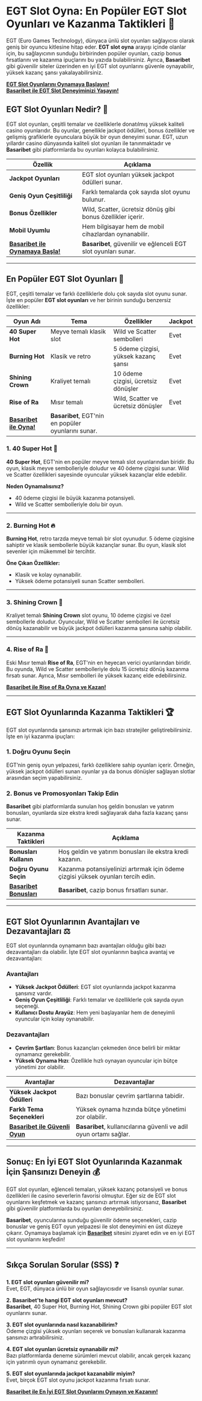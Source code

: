 # **EGT Slot Oyna: En Popüler EGT Slot Oyunları ve Kazanma Taktikleri 🎰**

EGT (Euro Games Technology), dünyaca ünlü slot oyunları sağlayıcısı olarak geniş bir oyuncu kitlesine hitap eder. **EGT slot oyna** arayışı içinde olanlar için, bu sağlayıcının sunduğu birbirinden popüler oyunları, cazip bonus fırsatlarını ve kazanma ipuçlarını bu yazıda bulabilirsiniz. Ayrıca, **Basaribet** gibi güvenilir siteler üzerinden en iyi EGT slot oyunlarını güvenle oynayabilir, yüksek kazanç şansı yakalayabilirsiniz.

[**EGT Slot Oyunlarını Oynamaya Başlayın!**](https://casinotr.link/gWCRZ4)  
[**Basaribet ile EGT Slot Deneyiminizi Yaşayın!**](https://casinotr.link/gWCRZ4)

## **EGT Slot Oyunları Nedir? 🎲**

EGT slot oyunları, çeşitli temalar ve özelliklerle donatılmış yüksek kaliteli casino oyunlarıdır. Bu oyunlar, genellikle jackpot ödülleri, bonus özellikler ve gelişmiş grafiklerle oyunculara büyük bir oyun deneyimi sunar. EGT, uzun yıllardır casino dünyasında kaliteli slot oyunları ile tanınmaktadır ve **Basaribet** gibi platformlarda bu oyunları kolayca bulabilirsiniz.

| **Özellik**                     | **Açıklama**                                                    |
|----------------------------------|-----------------------------------------------------------------|
| **Jackpot Oyunları**             | EGT slot oyunları yüksek jackpot ödülleri sunar.               |
| **Geniş Oyun Çeşitliliği**       | Farklı temalarda çok sayıda slot oyunu bulunur.                |
| **Bonus Özellikler**             | Wild, Scatter, ücretsiz dönüş gibi bonus özellikler içerir.     |
| **Mobil Uyumlu**                 | Hem bilgisayar hem de mobil cihazlardan oynanabilir.          |
| [**Basaribet ile Oynamaya Başla!**](https://casinotr.link/gWCRZ4) | **Basaribet**, güvenilir ve eğlenceli EGT slot oyunları sunar. |

---

## **En Popüler EGT Slot Oyunları 🎰**

EGT, çeşitli temalar ve farklı özelliklerle dolu çok sayıda slot oyunu sunar. İşte en popüler **EGT slot oyunları** ve her birinin sunduğu benzersiz özellikler:

| **Oyun Adı**               | **Tema**                  | **Özellikler**                         | **Jackpot** |
|----------------------------|---------------------------|----------------------------------------|-------------|
| **40 Super Hot**           | Meyve temalı klasik slot  | Wild ve Scatter sembolleri             | Evet        |
| **Burning Hot**            | Klasik ve retro          | 5 ödeme çizgisi, yüksek kazanç şansı   | Evet        |
| **Shining Crown**          | Kraliyet temalı          | 10 ödeme çizgisi, ücretsiz dönüşler    | Evet        |
| **Rise of Ra**             | Mısır temalı             | Wild, Scatter ve ücretsiz dönüşler     | Evet        |
| [**Basaribet ile Oyna!**](https://casinotr.link/gWCRZ4) | **Basaribet**, EGT'nin en popüler oyunlarını sunar. |

### **1. 40 Super Hot 🥭**

**40 Super Hot**, EGT'nin en popüler meyve temalı slot oyunlarından biridir. Bu oyun, klasik meyve sembolleriyle doludur ve 40 ödeme çizgisi sunar. Wild ve Scatter özellikleri sayesinde oyuncular yüksek kazançlar elde edebilir.

**Neden Oynamalısınız?**
- 40 ödeme çizgisi ile büyük kazanma potansiyeli.
- Wild ve Scatter sembolleriyle dolu bir oyun.

---

### **2. Burning Hot 🔥**

**Burning Hot**, retro tarzda meyve temalı bir slot oyunudur. 5 ödeme çizgisine sahiptir ve klasik sembollerle büyük kazançlar sunar. Bu oyun, klasik slot sevenler için mükemmel bir tercihtir.

**Öne Çıkan Özellikler:**
- Klasik ve kolay oynanabilir.
- Yüksek ödeme potansiyeli sunan Scatter sembolleri.

---

### **3. Shining Crown 👑**

Kraliyet temalı **Shining Crown** slot oyunu, 10 ödeme çizgisi ve özel sembollerle doludur. Oyuncular, Wild ve Scatter sembolleri ile ücretsiz dönüş kazanabilir ve büyük jackpot ödülleri kazanma şansına sahip olabilir.

---

### **4. Rise of Ra 🏺**

Eski Mısır temalı **Rise of Ra**, EGT'nin en heyecan verici oyunlarından biridir. Bu oyunda, Wild ve Scatter sembolleriyle dolu 15 ücretsiz dönüş kazanma fırsatı sunar. Ayrıca, Mısır sembolleri ile yüksek kazanç elde edebilirsiniz.

[**Basaribet ile Rise of Ra Oyna ve Kazan!**](https://casinotr.link/gWCRZ4)

---

## **EGT Slot Oyunlarında Kazanma Taktikleri 🏆**

EGT slot oyunlarında şansınızı artırmak için bazı stratejiler geliştirebilirsiniz. İşte en iyi kazanma ipuçları:

### **1. Doğru Oyunu Seçin**
EGT’nin geniş oyun yelpazesi, farklı özelliklere sahip oyunları içerir. Örneğin, yüksek jackpot ödülleri sunan oyunlar ya da bonus dönüşler sağlayan slotlar arasından seçim yapabilirsiniz.

### **2. Bonus ve Promosyonları Takip Edin**
**Basaribet** gibi platformlarda sunulan hoş geldin bonusları ve yatırım bonusları, oyunlarda size ekstra kredi sağlayarak daha fazla kazanç şansı sunar.

| **Kazanma Taktikleri**        | **Açıklama**                                                   |
|-------------------------------|----------------------------------------------------------------|
| **Bonusları Kullanın**        | Hoş geldin ve yatırım bonusları ile ekstra kredi kazanın.      |
| **Doğru Oyunu Seçin**         | Kazanma potansiyelinizi artırmak için ödeme çizgisi yüksek oyunları tercih edin. |
| [**Basaribet Bonusları**](https://casinotr.link/gWCRZ4) | **Basaribet**, cazip bonus fırsatları sunar.                 |

---

## **EGT Slot Oyunlarının Avantajları ve Dezavantajları ⚖️**

EGT slot oyunlarında oynamanın bazı avantajları olduğu gibi bazı dezavantajları da olabilir. İşte EGT slot oyunlarının başlıca avantaj ve dezavantajları:

### **Avantajları**
- **Yüksek Jackpot Ödülleri**: EGT slot oyunlarında jackpot kazanma şansınız vardır.
- **Geniş Oyun Çeşitliliği**: Farklı temalar ve özelliklerle çok sayıda oyun seçeneği.
- **Kullanıcı Dostu Arayüz**: Hem yeni başlayanlar hem de deneyimli oyuncular için kolay oynanabilir.

### **Dezavantajları**
- **Çevrim Şartları**: Bonus kazançları çekmeden önce belirli bir miktar oynamanız gerekebilir.
- **Yüksek Oynama Hızı**: Özellikle hızlı oynayan oyuncular için bütçe yönetimi zor olabilir.

| **Avantajlar**                 | **Dezavantajlar**                                              |
|--------------------------------|----------------------------------------------------------------|
| **Yüksek Jackpot Ödülleri**    | Bazı bonuslar çevrim şartlarına tabidir.                       |
| **Farklı Tema Seçenekleri**    | Yüksek oynama hızında bütçe yönetimi zor olabilir.             |
| [**Basaribet ile Güvenli Oyun**](https://casinotr.link/gWCRZ4) | **Basaribet**, kullanıcılarına güvenli ve adil oyun ortamı sağlar. |

---

## **Sonuç: En İyi EGT Slot Oyunlarında Kazanmak İçin Şansınızı Deneyin 💰**

EGT slot oyunları, eğlenceli temaları, yüksek kazanç potansiyeli ve bonus özellikleri ile casino severlerin favorisi olmuştur. Eğer siz de EGT slot oyunlarını keşfetmek ve kazanç şansınızı artırmak istiyorsanız, **Basaribet** gibi güvenilir platformlarda bu oyunları deneyebilirsiniz.

**Basaribet**, oyuncularına sunduğu güvenilir ödeme seçenekleri, cazip bonuslar ve geniş EGT oyun yelpazesi ile slot deneyimini en üst düzeye çıkarır. Oynamaya başlamak için [**Basaribet**](https://casinotr.link/gWCRZ4) sitesini ziyaret edin ve en iyi EGT slot oyunlarını keşfedin!

---

## **Sıkça Sorulan Sorular (SSS) ❓**

**1. EGT slot oyunları güvenilir mi?**  
Evet, EGT, dünyaca ünlü bir oyun sağlayıcısıdır ve lisanslı oyunlar sunar.

**2. **Basaribet**’te hangi EGT slot oyunları mevcut?**  
**Basaribet**, 40 Super Hot, Burning Hot, Shining Crown gibi popüler EGT slot oyunlarını sunar.

**3. EGT slot oyunlarında nasıl kazanabilirim?**  
Ödeme çizgisi yüksek oyunları seçerek ve bonusları kullanarak kazanma şansınızı artırabilirsiniz.

**4. EGT slot oyunları ücretsiz oynanabilir mi?**  
Bazı platformlarda deneme sürümleri mevcut olabilir, ancak gerçek kazanç için yatırımlı oyun oynamanız gerekebilir.

**5. EGT slot oyunlarında jackpot kazanabilir miyim?**  
Evet, birçok EGT slot oyunu jackpot kazanma fırsatı sunar.

[**Basaribet ile En İyi EGT Slot Oyunlarını Oynayın ve Kazanın!**](https://casinotr.link/gWCRZ4)
